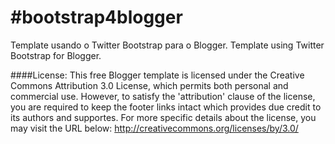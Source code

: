 #bootstrap4blogger
=================

Template usando o Twitter Bootstrap para o Blogger.
Template using Twitter Bootstrap for Blogger.


####License:
This free Blogger template is licensed under the Creative Commons Attribution 3.0 License, which permits both personal and commercial use. 
However, to satisfy the 'attribution' clause of the license, you are required to keep the footer links intact which provides due credit to its authors and supportes. For more specific details about the license, you may visit the URL below:
http://creativecommons.org/licenses/by/3.0/
